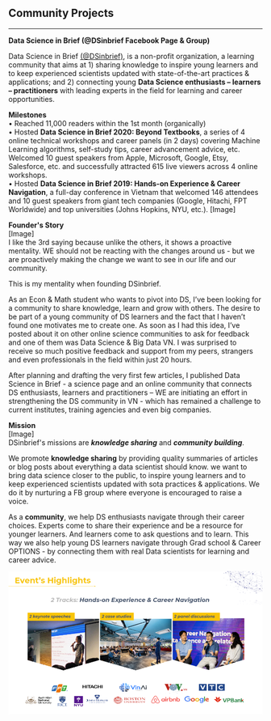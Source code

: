 ## Community Projects

---
**Data Science in Brief (@DSinbrief Facebook Page & Group)**

Data Science in Brief [(@DSinbrief)](https://www.facebook.com/DSinbrief/), is a non-profit organization, a learning community that aims at 1) sharing knowledge to inspire young learners and to keep experienced scientists updated with state-of-the-art practices & applications; and 2) connecting young **Data Science enthusiasts – learners – practitioners** with leading experts in the field for learning and career opportunities.
<br>

**Milestones** <br>
• Reached 11,000 readers within the 1st month (organically) <br>
• Hosted **Data Science in Brief 2020: Beyond Textbooks**, a series of 4 online technical workshops and career panels (in 2 days) covering Machine Learning algorithms, self-study tips, career advancement advice, etc. Welcomed 10 guest speakers from Apple, Microsoft, Google, Etsy, Salesforce, etc. and successfully attracted 615 live viewers across 4 online workshops. <br>
• Hosted **Data Science in Brief 2019: Hands-on Experience & Career Navigation**, a full-day conference in Vietnam that welcomed 146 attendees and 10 guest speakers from giant tech companies (Google, Hitachi, FPT Worldwide) and top universities (Johns Hopkins, NYU, etc.). 
[Image] <br>

**Founder's Story** <br>
[Image] <br>
I like the 3rd saying because unlike the others, it shows a proactive mentality. WE should not be reacting with the changes around us - but we are proactively making the change we want to see in our life and our community.

This is my mentality when founding DSinbrief.

As an Econ & Math student who wants to pivot into DS, I’ve been looking for a community to share knowledge, learn and grow with others. The desire to be part of a young community of DS learners and the fact that I haven’t found one motivates me to create one. As soon as I had this idea, I’ve posted about it on other online science communities to ask for feedback and one of them was Data Science & Big Data VN. I was surprised to receive so much positive feedback and support from my peers, strangers and even professionals in the field within just 20 hours.

After planning and drafting the very first few articles, I published Data Science in Brief - a science page and an online community that connects DS enthusiasts, learners and practitioners – WE are initiating an effort in strengthening the DS community in VN - which has remained a challenge to current institutes, training agencies and even big companies.

**Mission** <br>
[Image] <br>
DSinbrief's missions are ***knowledge sharing*** and ***community building***.

We promote **knowledge sharing** by providing quality summaries of articles or blog posts about everything a data scientist should know. we want to bring data science closer to the public, to inspire young learners and to keep experienced scientists updated with sota practices & applications. We do it by nurturing a FB group where everyone is encouraged to raise a voice.

As a **community**, we help DS enthusiasts navigate through their career choices. Experts come to share their experience and be a resource for younger learners. And learners come to ask questions and to learn. This way we also help young DS learners navigate through Grad school & Career OPTIONS - by connecting them with real Data scientists for learning and career advice.





<center><img src="/images/DSinbrief_event.png"/></center>
